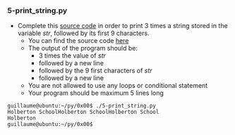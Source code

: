 ### 5-print_string.py
-	Complete this [source code](https://github.com/holbertonschool/0x00.py/blob/master/5-print_string.py) in order to print 3 times a string stored in the variable _str_, followed by its first 9 characters.
	-	You can find the source code [here](https://github.com/holbertonschool/0x00.py/blob/master/5-print_string.py)
	-	The output of the program should be:
		-	3 times the value of _str_
		-	followed by a new line
		-	followed by the 9 first characters of _str_
		-	followed by a new line
	-	You are not allowed to use any loops or conditional statement
	-	Your program should be maximum 5 lines long
```
guillaume@ubuntu:~/py/0x00$ ./5-print_string.py 
Holberton SchoolHolberton SchoolHolberton School
Holberton
guillaume@ubuntu:~/py/0x00$
```
